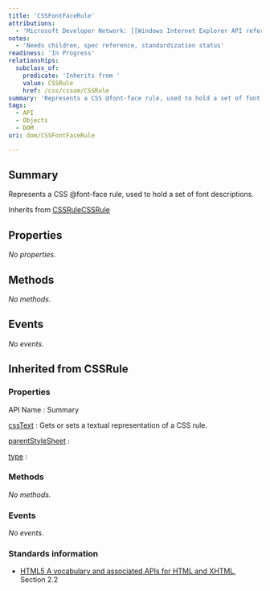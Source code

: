 ```yaml
---
title: 'CSSFontFaceRule'
attributions:
  - 'Microsoft Developer Network: [[Windows Internet Explorer API reference](http://msdn.microsoft.com/en-us/library/ie/hh828809%28v=vs.85%29.aspx) Article]'
notes:
  - 'Needs children, spec reference, standardization status'
readiness: 'In Progress'
relationships:
  subclass_of:
    predicate: 'Inherits from '
    value: CSSRule
    href: /css/cssom/CSSRule
summary: 'Represents a CSS @font-face rule, used to hold a set of font descriptions.'
tags:
  - API
  - Objects
  - DOM
uri: dom/CSSFontFaceRule

---
```

## Summary

Represents a CSS @font-face rule, used to hold a set of font descriptions.

Inherits from [CSSRule](/css/cssom/CSSRule)[CSSRule](/css/cssom/CSSRule)

## Properties

*No properties.*

## Methods

*No methods.*

## Events

*No events.*

## Inherited from CSSRule

### Properties

API Name
:   Summary

[cssText](/css/cssom/CSSRule/cssText)
:   Gets or sets a textual representation of a CSS rule.

[parentStyleSheet](/css/cssom/CSSRule/parentStyleSheet)
:

[type](/css/cssom/CSSRule/type)
:

### Methods

*No methods.*

### Events

*No events.*

### Standards information

-   [HTML5 A vocabulary and associated APIs for HTML and XHTML](http://go.microsoft.com/fwlink/p/?linkid=221374), Section 2.2
